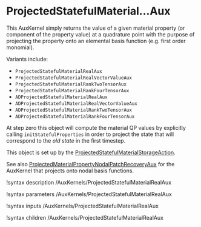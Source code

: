 # ProjectedStatefulMaterial...Aux

This AuxKernel simply returns the value of a given material property (or component of the property value) at a quadrature point with the purpose of projecting the property onto an elemental basis function (e.g. first order monomial).

Variants include:

- `ProjectedStatefulMaterialRealAux`
- `ProjectedStatefulMaterialRealVectorValueAux`
- `ProjectedStatefulMaterialRankTwoTensorAux`
- `ProjectedStatefulMaterialRankFourTensorAux`
- `ADProjectedStatefulMaterialRealAux`
- `ADProjectedStatefulMaterialRealVectorValueAux`
- `ADProjectedStatefulMaterialRankTwoTensorAux`
- `ADProjectedStatefulMaterialRankFourTensorAux`

At step zero this object will compute the material QP values by explicitly calling `initStatefulProperties` in order to project the state that will correspond to the *old state* in the first timestep.

This object is set up by the [ProjectedStatefulMaterialStorageAction](ProjectedStatefulMaterialStorageAction.md).

See also [ProjectedMaterialPropertyNodalPatchRecoveryAux](ProjectedMaterialPropertyNodalPatchRecoveryAux.md) for the AuxKernel that projects onto nodal basis functions.

!syntax description /AuxKernels/ProjectedStatefulMaterialRealAux

!syntax parameters /AuxKernels/ProjectedStatefulMaterialRealAux

!syntax inputs /AuxKernels/ProjectedStatefulMaterialRealAux

!syntax children /AuxKernels/ProjectedStatefulMaterialRealAux
